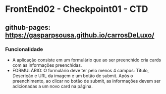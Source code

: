 # FrontEnd02 - Checkpoint01 - CTD

## github-pages: https://gasparpsousa.github.io/carrosDeLuxo/

### Funcionalidade 
- A aplicação consiste em um formulário que ao ser preenchido cria cards com as informações preenchidas.
- FORMULÁRIO: O formulário deve ter pelo menos 4 campos: Título, Descrição e URL da imagem e um botão de submit.
Após o preenchimento, ao clicar no botão de submit, as informações devem ser adicionadas a um novo card na página.
 
